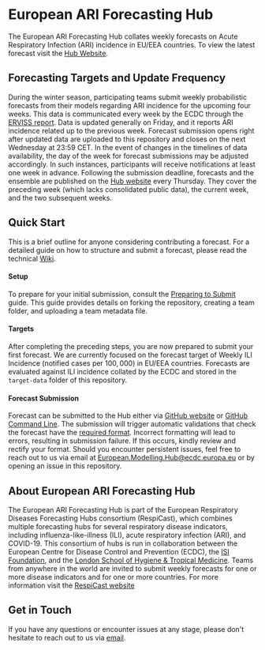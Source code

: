 # European ARI Forecasting Hub
The European ARI Forecasting Hub collates weekly forecasts on Acute Respiratory Infection (ARI) incidence in EU/EEA countries. To view the latest forecast visit the [Hub Website](LINK).

## Forecasting Targets and Update Frequency
During the winter season, participating teams submit weekly probabilistic forecasts from their models regarding ARI incidence for the upcoming four weeks. This data is communicated every week by the ECDC through the [ERVISS report](https://erviss.org/). Data is updated generally on Friday, and it reports ARI incidence related up to the previous week. Forecast submission opens right after updated data are uploaded to this repository and closes on the next Wednesday at 23:59 CET. In the event of changes in the timelines of data availability, the day of the week for forecast submissions may be adjusted accordingly. In such instances, participants will receive notifications at least one week in advance. Following the submission deadline, forecasts and the ensemble are published on the [Hub website](LINK) every Thursday. They cover the preceding week (which lacks consolidated public data), the current week, and the two subsequent weeks.

## Quick Start
This is a brief outline for anyone considering contributing a forecast. For a detailed guide on how to structure and submit a forecast, please read the technical [Wiki](https://github.com/european-modelling-hubs/flu-forecast-hub/wiki).


#### Setup
To prepare for your initial submission, consult the [Preparing to Submit](https://github.com/european-modelling-hubs/ari-forecast-hub/wiki/Preparing-to-submit) guide. This guide provides details on forking the repository, creating a team folder, and uploading a team metadata file.

#### Targets
After completing the preceding steps, you are now prepared to submit your first forecast. We are currently focused on the forecast target of Weekly ILI Incidence (notified cases per $100,000$) in EU/EEA countries. Forecasts are evaluated against ILI incidence collated by the ECDC and stored in the `target-data` folder of this repository. 


#### Forecast Submission
Forecast can be submitted to the Hub either via [GitHub website](https://github.com/european-modelling-hubs/ari-forecast-hub/wiki/Submitting-using-GitHub-Website) or [GitHub Command Line](https://github.com/european-modelling-hubs/ari-forecast-hub/wiki/Submitting-using-GitHub-Command-Line). The submission will trigger automatic validations that check the forecast have the [required format](https://github.com/european-modelling-hubs/ari-forecast-hub/wiki/Submission-Format). Incorrect formatting will lead to errors, resulting in submission failure. If this occurs, kindly review and rectify your format. Should you encounter persistent issues, feel free to reach out to us via email at [European.Modelling.Hub@ecdc.europa.eu](mailto:European.Modelling.Hub@ecdc.europa.eu) or by opening an issue in this repository.


## About European ARI Forecasting Hub
The European ARI Forecasting Hub is part of the European Respiratory Diseases Forecasting Hubs consortium (RespiCast), which combines multiple forecasting hubs for several respiratory disease indicators, including influenza-like-illness (ILI), acute respiratory infection (ARI), and COVID-19. This consortium of hubs is run in collaboration between the European Centre for Disease Control and Prevention (ECDC), the [ISI Foundation](https://www.isi.it/en/home), and the [London School of Hygiene & Tropical Medicine](https://epiforecasts.io/). Teams from anywhere in the world are invited to submit weekly forecasts for one or more disease indicators and for one or more countries. For more information visit the [RespiCast website](LINK)

## Get in Touch
If you have any questions or encounter issues at any stage, please don't hesitate to reach out to us via [email](mailto:European.Modelling.Hub@ecdc.europa.eu).

